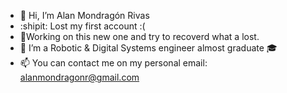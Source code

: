 - 👋 Hi, I’m Alan Mondragón Rivas
-  :shipit: Lost my first account :(
- 🔖Working on this new one and try to recoverd what a lost. 
- 🤖 I’m a Robotic & Digital Systems engineer almost graduate 🎓
- 📫 You can contact me on my personal email: alanmondragonr@gmail.com

<!---
AlanMR20/AlanMR20 is a ✨ special ✨ repository because its `README.md` (this file) appears on your GitHub profile.
You can click the Preview link to take a look at your changes.
--->
